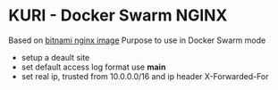 # KURI - Docker Swarm NGINX

Based on [bitnami nginx image](https://github.com/bitnami/bitnami-docker-nginx)
Purpose to use in Docker Swarm mode

* setup a deault site
* set default access log format use **main**
* set real ip, trusted from 10.0.0.0/16 and ip header X-Forwarded-For